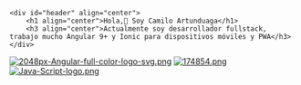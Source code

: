 


    <div id="header" align="center">
        <h1 align="center">Hola,👋 Soy Camilo Artunduaga</h1>
        <h3 align="center">Actualmente soy desarrollador fullstack, trabajo mucho Angular 9+ y Ionic para dispositivos móviles y PWA</h3>
    </div>


[![2048px-Angular-full-color-logo-svg.png](https://i.postimg.cc/fTDpDBL7/2048px-Angular-full-color-logo-svg.png)](https://postimg.cc/z320kwT3) [![174854.png](https://i.postimg.cc/wjJwNN7x/174854.png)](https://postimg.cc/0zkGRbYh) [![Java-Script-logo.png](https://i.postimg.cc/5N8zqSqr/Java-Script-logo.png)](https://postimg.cc/9rFzcTkP)
